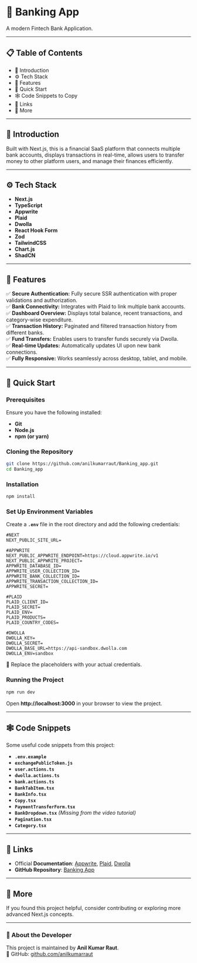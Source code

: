# **🏦 Banking App**  
A modern Fintech Bank Application.

---

## **📋 Table of Contents**
- 🤖 Introduction  
- ⚙️ Tech Stack  
- 🔋 Features  
- 🤸 Quick Start  
- 🕸️ Code Snippets to Copy  
- 🔗 Links  
- 🚀 More  

---

## **🤖 Introduction**  
Built with Next.js, this is a financial SaaS platform that connects multiple bank accounts, displays transactions in real-time, allows users to transfer money to other platform users, and manage their finances efficiently.  

---

## **⚙️ Tech Stack**
- **Next.js**  
- **TypeScript**  
- **Appwrite**  
- **Plaid**  
- **Dwolla**  
- **React Hook Form**  
- **Zod**  
- **TailwindCSS**  
- **Chart.js**  
- **ShadCN**  

---

## **🔋 Features**
✅ **Secure Authentication:** Fully secure SSR authentication with proper validations and authorization.  
✅ **Bank Connectivity:** Integrates with Plaid to link multiple bank accounts.  
✅ **Dashboard Overview:** Displays total balance, recent transactions, and category-wise expenditure.  
✅ **Transaction History:** Paginated and filtered transaction history from different banks.  
✅ **Fund Transfers:** Enables users to transfer funds securely via Dwolla.  
✅ **Real-time Updates:** Automatically updates UI upon new bank connections.  
✅ **Fully Responsive:** Works seamlessly across desktop, tablet, and mobile.  

---

## **🤸 Quick Start**
### **Prerequisites**
Ensure you have the following installed:  
- **Git**  
- **Node.js**  
- **npm (or yarn)**  

### **Cloning the Repository**
```bash
git clone https://github.com/anilkumarraut/Banking_app.git
cd Banking_app
```

### **Installation**
```bash
npm install
```

### **Set Up Environment Variables**
Create a **`.env`** file in the root directory and add the following credentials:

```
#NEXT
NEXT_PUBLIC_SITE_URL=

#APPWRITE
NEXT_PUBLIC_APPWRITE_ENDPOINT=https://cloud.appwrite.io/v1
NEXT_PUBLIC_APPWRITE_PROJECT=
APPWRITE_DATABASE_ID=
APPWRITE_USER_COLLECTION_ID=
APPWRITE_BANK_COLLECTION_ID=
APPWRITE_TRANSACTION_COLLECTION_ID=
APPWRITE_SECRET=

#PLAID
PLAID_CLIENT_ID=
PLAID_SECRET=
PLAID_ENV=
PLAID_PRODUCTS=
PLAID_COUNTRY_CODES=

#DWOLLA
DWOLLA_KEY=
DWOLLA_SECRET=
DWOLLA_BASE_URL=https://api-sandbox.dwolla.com
DWOLLA_ENV=sandbox
```
🔹 Replace the placeholders with your actual credentials.

### **Running the Project**
```bash
npm run dev
```
Open **http://localhost:3000** in your browser to view the project.

---

## **🕸️ Code Snippets**
Some useful code snippets from this project:

- **`.env.example`**
- **`exchangePublicToken.js`**
- **`user.actions.ts`**
- **`dwolla.actions.ts`**
- **`bank.actions.ts`**
- **`BankTabItem.tsx`**
- **`BankInfo.tsx`**
- **`Copy.tsx`**
- **`PaymentTransferForm.tsx`**
- **`BankDropdown.tsx`** *(Missing from the video tutorial)*
- **`Pagination.tsx`**
- **`Category.tsx`**

---

## **🔗 Links**
- Official **Documentation**: [Appwrite](https://appwrite.io/), [Plaid](https://plaid.com/), [Dwolla](https://www.dwolla.com/)
- **GitHub Repository**: [Banking App](https://github.com/anilkumarraut/Banking_app)

---

## **🚀 More**
If you found this project helpful, consider contributing or exploring more advanced Next.js concepts.

---

### **👤 About the Developer**
This project is maintained by **Anil Kumar Raut**.  
🔗 GitHub: [github.com/anilkumarraut](https://github.com/anilkumarraut)  

